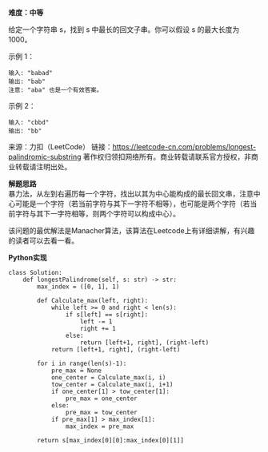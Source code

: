 **难度：中等**  

给定一个字符串 s，找到 s 中最长的回文子串。你可以假设 s 的最大长度为 1000。

示例 1：
```
输入: "babad"
输出: "bab"
注意: "aba" 也是一个有效答案。
```
示例 2：
```
输入: "cbbd"
输出: "bb"
```
来源：力扣（LeetCode）
链接：https://leetcode-cn.com/problems/longest-palindromic-substring
著作权归领扣网络所有。商业转载请联系官方授权，非商业转载请注明出处。   

**解题思路**  
暴力法，从左到右遍历每一个字符，找出以其为中心能构成的最长回文串，注意中心可能是一个字符（若当前字符与其下一字符不相等），也可能是两个字符（若当前字符与其下一字符相等，则两个字符可以构成中心）。   

该问题的最优解法是Manacher算法，该算法在Leetcode上有详细讲解，有兴趣的读者可以去看一看。  

**Python实现**   
```
class Solution:
    def longestPalindrome(self, s: str) -> str:
        max_index = ([0, 1], 1)

        def Calculate_max(left, right):
            while left >= 0 and right < len(s):
                if s[left] == s[right]:
                    left -= 1
                    right += 1
                else:
                    return [left+1, right], (right-left)
            return [left+1, right], (right-left)

        for i in range(len(s)-1):
            pre_max = None
            one_center = Calculate_max(i, i)
            tow_center = Calculate_max(i, i+1)
            if one_center[1] > tow_center[1]:
                pre_max = one_center
            else:
                pre_max = tow_center
            if pre_max[1] > max_index[1]:
                max_index = pre_max

        return s[max_index[0][0]:max_index[0][1]]
```